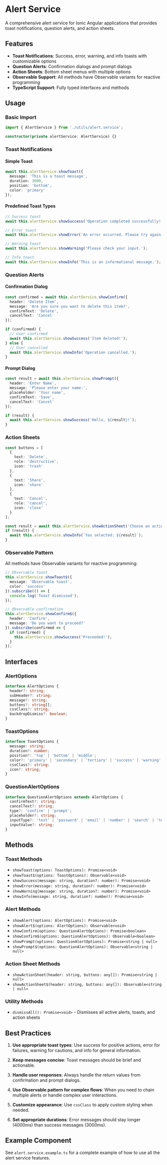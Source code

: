 # Alert Service

A comprehensive alert service for Ionic Angular applications that provides toast notifications, question alerts, and action sheets.

## Features

- **Toast Notifications**: Success, error, warning, and info toasts with customizable options
- **Question Alerts**: Confirmation dialogs and prompt dialogs
- **Action Sheets**: Bottom sheet menus with multiple options
- **Observable Support**: All methods have Observable variants for reactive programming
- **TypeScript Support**: Fully typed interfaces and methods

## Usage

### Basic Import

```typescript
import { AlertService } from './utils/alert.service';

constructor(private alertService: AlertService) {}
```

### Toast Notifications

#### Simple Toast
```typescript
await this.alertService.showToast({
  message: 'This is a toast message',
  duration: 3000,
  position: 'bottom',
  color: 'primary'
});
```

#### Predefined Toast Types
```typescript
// Success toast
await this.alertService.showSuccess('Operation completed successfully!');

// Error toast
await this.alertService.showError('An error occurred. Please try again.');

// Warning toast
await this.alertService.showWarning('Please check your input.');

// Info toast
await this.alertService.showInfo('This is an informational message.');
```

### Question Alerts

#### Confirmation Dialog
```typescript
const confirmed = await this.alertService.showConfirm({
  header: 'Delete Item',
  message: 'Are you sure you want to delete this item?',
  confirmText: 'Delete',
  cancelText: 'Cancel'
});

if (confirmed) {
  // User confirmed
  await this.alertService.showSuccess('Item deleted!');
} else {
  // User cancelled
  await this.alertService.showInfo('Operation cancelled.');
}
```

#### Prompt Dialog
```typescript
const result = await this.alertService.showPrompt({
  header: 'Enter Name',
  message: 'Please enter your name:',
  placeholder: 'Your name',
  confirmText: 'Save',
  cancelText: 'Cancel'
});

if (result) {
  await this.alertService.showSuccess(`Hello, ${result}!`);
}
```

### Action Sheets

```typescript
const buttons = [
  {
    text: 'Delete',
    role: 'destructive',
    icon: 'trash'
  },
  {
    text: 'Share',
    icon: 'share'
  },
  {
    text: 'Cancel',
    role: 'cancel',
    icon: 'close'
  }
];

const result = await this.alertService.showActionSheet('Choose an action', buttons);
if (result) {
  await this.alertService.showInfo(`You selected: ${result}`);
}
```

### Observable Pattern

All methods have Observable variants for reactive programming:

```typescript
// Observable toast
this.alertService.showToast$({
  message: 'Observable toast',
  color: 'success'
}).subscribe(() => {
  console.log('Toast dismissed');
});

// Observable confirmation
this.alertService.showConfirm$({
  header: 'Confirm',
  message: 'Do you want to proceed?'
}).subscribe(confirmed => {
  if (confirmed) {
    this.alertService.showSuccess('Proceeded!');
  }
});
```

## Interfaces

### AlertOptions
```typescript
interface AlertOptions {
  header?: string;
  subHeader?: string;
  message?: string;
  buttons?: string[];
  cssClass?: string;
  backdropDismiss?: boolean;
}
```

### ToastOptions
```typescript
interface ToastOptions {
  message: string;
  duration?: number;
  position?: 'top' | 'bottom' | 'middle';
  color?: 'primary' | 'secondary' | 'tertiary' | 'success' | 'warning' | 'danger' | 'medium' | 'light' | 'dark';
  cssClass?: string;
  icon?: string;
}
```

### QuestionAlertOptions
```typescript
interface QuestionAlertOptions extends AlertOptions {
  confirmText?: string;
  cancelText?: string;
  type?: 'confirm' | 'prompt';
  placeholder?: string;
  inputType?: 'text' | 'password' | 'email' | 'number' | 'search' | 'tel' | 'url';
  inputValue?: string;
}
```

## Methods

### Toast Methods
- `showToast(options: ToastOptions): Promise<void>`
- `showToast$(options: ToastOptions): Observable<void>`
- `showSuccess(message: string, duration?: number): Promise<void>`
- `showError(message: string, duration?: number): Promise<void>`
- `showWarning(message: string, duration?: number): Promise<void>`
- `showInfo(message: string, duration?: number): Promise<void>`

### Alert Methods
- `showAlert(options: AlertOptions): Promise<void>`
- `showAlert$(options: AlertOptions): Observable<void>`
- `showConfirm(options: QuestionAlertOptions): Promise<boolean>`
- `showConfirm$(options: QuestionAlertOptions): Observable<boolean>`
- `showPrompt(options: QuestionAlertOptions): Promise<string | null>`
- `showPrompt$(options: QuestionAlertOptions): Observable<string | null>`

### Action Sheet Methods
- `showActionSheet(header: string, buttons: any[]): Promise<string | null>`
- `showActionSheet$(header: string, buttons: any[]): Observable<string | null>`

### Utility Methods
- `dismissAll(): Promise<void>` - Dismisses all active alerts, toasts, and action sheets

## Best Practices

1. **Use appropriate toast types**: Use success for positive actions, error for failures, warning for cautions, and info for general information.

2. **Keep messages concise**: Toast messages should be brief and actionable.

3. **Handle user responses**: Always handle the return values from confirmation and prompt dialogs.

4. **Use Observable pattern for complex flows**: When you need to chain multiple alerts or handle complex user interactions.

5. **Customize appearance**: Use `cssClass` to apply custom styling when needed.

6. **Set appropriate durations**: Error messages should stay longer (4000ms) than success messages (3000ms).

## Example Component

See `alert.service.example.ts` for a complete example of how to use all the alert service features. 